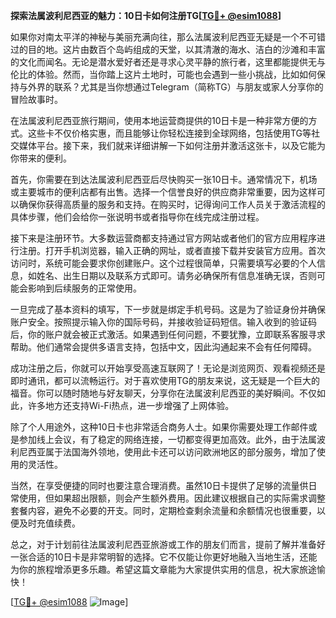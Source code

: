 **探索法属波利尼西亚的魅力：10日卡如何注册TG[[TG💪+ @esim1088](https://t.me/s/esim1088)]**

如果你对南太平洋的神秘与美丽充满向往，那么法属波利尼西亚无疑是一个不可错过的目的地。这片由数百个岛屿组成的天堂，以其清澈的海水、洁白的沙滩和丰富的文化而闻名。无论是潜水爱好者还是寻求心灵平静的旅行者，这里都能提供无与伦比的体验。然而，当你踏上这片土地时，可能也会遇到一些小挑战，比如如何保持与外界的联系？尤其是当你想通过Telegram（简称TG）与朋友或家人分享你的冒险故事时。

在法属波利尼西亚旅行期间，使用本地运营商提供的10日卡是一种非常方便的方式。这些卡不仅价格实惠，而且能够让你轻松连接到全球网络，包括使用TG等社交媒体平台。接下来，我们就来详细讲解一下如何注册并激活这张卡，以及它能为你带来的便利。

首先，你需要在到达法属波利尼西亚后尽快购买一张10日卡。通常情况下，机场或主要城市的便利店都有出售。选择一个信誉良好的供应商非常重要，因为这样可以确保你获得高质量的服务和支持。在购买时，记得询问工作人员关于激活流程的具体步骤，他们会给你一张说明书或者指导你在线完成注册过程。

接下来是注册环节。大多数运营商都支持通过官方网站或者他们的官方应用程序进行注册。打开手机浏览器，输入正确的网址，或者直接下载并安装官方应用。首次访问时，系统可能会要求你创建账户。这个过程很简单，只需要填写必要的个人信息，如姓名、出生日期以及联系方式即可。请务必确保所有信息准确无误，否则可能会影响到后续服务的正常使用。

一旦完成了基本资料的填写，下一步就是绑定手机号码。这是为了验证身份并确保账户安全。按照提示输入你的国际号码，并接收验证码短信。输入收到的验证码后，你的账户就会被正式激活。如果遇到任何问题，不要犹豫，立即联系客服寻求帮助。他们通常会提供多语言支持，包括中文，因此沟通起来不会有任何障碍。

成功注册之后，你就可以开始享受高速互联网了！无论是浏览网页、观看视频还是即时通讯，都可以流畅运行。对于喜欢使用TG的朋友来说，这无疑是一个巨大的福音。你可以随时随地与好友聊天，分享你在法属波利尼西亚的美好瞬间。不仅如此，许多地方还支持Wi-Fi热点，进一步增强了上网体验。

除了个人用途外，这种10日卡也非常适合商务人士。如果你需要处理工作邮件或是参加线上会议，有了稳定的网络连接，一切都变得更加高效。此外，由于法属波利尼西亚属于法国海外领地，使用此卡还可以访问欧洲地区的部分服务，增加了使用的灵活性。

当然，在享受便捷的同时也要注意合理消费。虽然10日卡提供了足够的流量供日常使用，但如果超出限额，则会产生额外费用。因此建议根据自己的实际需求调整套餐内容，避免不必要的开支。同时，定期检查剩余流量和余额情况也很重要，以便及时充值续费。

总之，对于计划前往法属波利尼西亚旅游或工作的朋友们而言，提前了解并准备好一张合适的10日卡是非常明智的选择。它不仅能让你更好地融入当地生活，还能为你的旅程增添更多乐趣。希望这篇文章能为大家提供实用的信息，祝大家旅途愉快！

[[TG💪+ @esim1088](https://t.me/s/esim1088) ![Image](https://i.postimg.cc/4NQfJmqS/Snipaste-2025-05-13-00-14-12.png)]